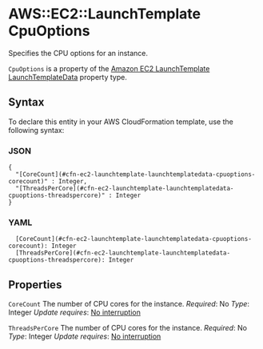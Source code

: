 # AWS::EC2::LaunchTemplate CpuOptions<a name="aws-properties-ec2-launchtemplate-launchtemplatedata-cpuoptions"></a>

Specifies the CPU options for an instance\.

 `CpuOptions` is a property of the [Amazon EC2 LaunchTemplate LaunchTemplateData](https://docs.aws.amazon.com/AWSCloudFormation/latest/UserGuide/aws-properties-ec2-launchtemplate-launchtemplatedata.html) property type\.

## Syntax<a name="aws-properties-ec2-launchtemplate-launchtemplatedata-cpuoptions-syntax"></a>

To declare this entity in your AWS CloudFormation template, use the following syntax:

### JSON<a name="aws-properties-ec2-launchtemplate-launchtemplatedata-cpuoptions-syntax.json"></a>

```
{
  "[CoreCount](#cfn-ec2-launchtemplate-launchtemplatedata-cpuoptions-corecount)" : Integer,
  "[ThreadsPerCore](#cfn-ec2-launchtemplate-launchtemplatedata-cpuoptions-threadspercore)" : Integer
}
```

### YAML<a name="aws-properties-ec2-launchtemplate-launchtemplatedata-cpuoptions-syntax.yaml"></a>

```
  [CoreCount](#cfn-ec2-launchtemplate-launchtemplatedata-cpuoptions-corecount): Integer
  [ThreadsPerCore](#cfn-ec2-launchtemplate-launchtemplatedata-cpuoptions-threadspercore): Integer
```

## Properties<a name="aws-properties-ec2-launchtemplate-launchtemplatedata-cpuoptions-properties"></a>

`CoreCount`  <a name="cfn-ec2-launchtemplate-launchtemplatedata-cpuoptions-corecount"></a>
The number of CPU cores for the instance\.
*Required*: No
*Type*: Integer
*Update requires*: [No interruption](https://docs.aws.amazon.com/AWSCloudFormation/latest/UserGuide/using-cfn-updating-stacks-update-behaviors.html#update-no-interrupt)

`ThreadsPerCore`  <a name="cfn-ec2-launchtemplate-launchtemplatedata-cpuoptions-threadspercore"></a>
The number of CPU cores for the instance\.
*Required*: No
*Type*: Integer
*Update requires*: [No interruption](https://docs.aws.amazon.com/AWSCloudFormation/latest/UserGuide/using-cfn-updating-stacks-update-behaviors.html#update-no-interrupt)
